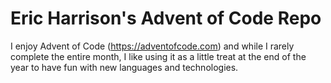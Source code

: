 # Eric Harrison's Advent of Code Repo
I enjoy Advent of Code (https://adventofcode.com) and while I rarely 
complete the entire month, I like using it as a little treat at the end 
of the year to have fun with new languages and technologies.

